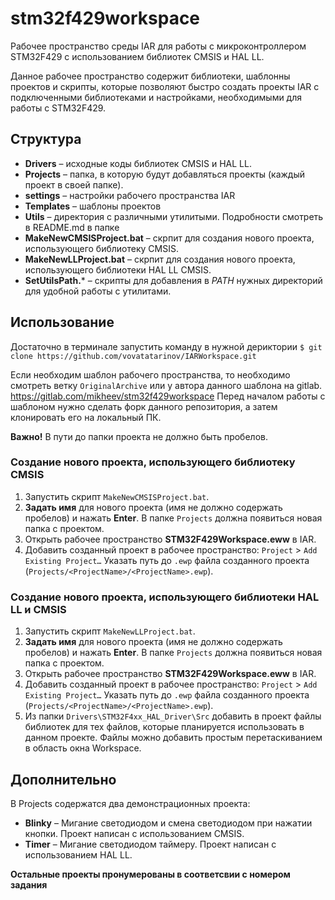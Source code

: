 # stm32f429workspace

Рабочее пространство среды IAR для работы с микроконтроллером STM32F429 с использованием библиотек CMSIS и HAL LL.

Данное рабочее пространство содержит библиотеки, шаблонны проектов и скрипты, которые позволяют быстро создать проекты IAR с подключенными библиотеками и настройками, необходимыми для работы с STM32F429.

## Структура

* **Drivers** – исходные коды библиотек CMSIS и HAL LL.
* **Projects** – папка, в которую будут добавляться проекты (каждый проект в своей папке).
* **settings** – настройки рабочего пространства IAR
* **Templates** – шаблоны проектов
* **Utils** – директория с различными утилитыми. Подробности смотреть в README.md в папке
* **MakeNewCMSISProject.bat** – скрпит для создания нового проекта, использующего библиотеку CMSIS.
* **MakeNewLLProject.bat** – скрпит для создания нового проекта, использующего библиотеки HAL LL CMSIS.
* **SetUtilsPath.*** –  скрипты для добавления в *PATH* нужных директорий для удобной работы с утилитами.

## Использование

Достаточно в терминале запустить команду в нужной дериктории
`$ git clone https://github.com/vovatatarinov/IARWorkspace.git`

Если необходим шаблон рабочего пространства, то необходимо смотреть ветку `OriginalArchive` или у автора данного шаблона на gitlab.
https://gitlab.com/mikheev/stm32f429workspace
Перед началом работы c шаблоном нужно сделать форк данного репозитория, а затем клонировать его на локальный ПК.

**Важно!** В пути до папки проекта не должно быть пробелов.

### Создание нового проекта, использующего библиотеку CMSIS

1. Запустить скрипт `MakeNewCMSISProject.bat`.
2. **Задать имя** для нового проекта (имя не должно содержать пробелов) и нажать **Enter**. В папке `Projects` должна появиться новая папка с проектом.
3. Открыть рабочее пространство **STM32F429Workspace.eww** в IAR.
4. Добавить созданный проект в рабочее пространство: `Project` > `Add Existing Project…` Указать путь до `.ewp` файла созданного проекта (`Projects/<ProjectName>/<ProjectName>.ewp`).

### Создание нового проекта, использующего библиотеки HAL LL и CMSIS

1. Запустить скрипт `MakeNewLLProject.bat`.
2. **Задать имя** для нового проекта (имя не должно содержать пробелов) и нажать **Enter**. В папке `Projects` должна появиться новая папка с проектом.
3. Открыть рабочее пространство **STM32F429Workspace.eww** в IAR.
4. Добавить созданный проект в рабочее пространство: `Project` > `Add Existing Project…` Указать путь до `.ewp` файла созданного проекта (`Projects/<ProjectName>/<ProjectName>.ewp`).
5. Из папки `Drivers\STM32F4xx_HAL_Driver\Src` добавить в проект файлы библиотек для тех файлов, которые планируется использовать в данном проекте. Файлы можно добавить простым перетаскиванием в область окна Workspace.

## Дополнительно

В Projects содержатся два демонстрационных проекта:
* **Blinky** – Мигание светодиодом и смена светодиодом при нажатии кнопки. Проект написан с использованием CMSIS.
* **Timer** – Мигание светодиодом таймеру. Проект написан с использованием HAL LL.

**Остальные проекты пронумерованы в соответсвии с номером задания**

